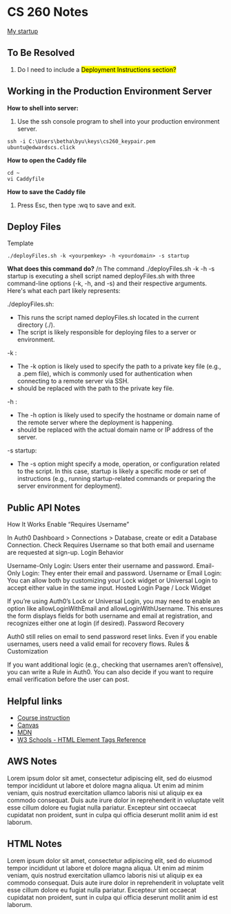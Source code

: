 # CS 260 Notes

[My startup](https://simon.cs260.click)


## To Be Resolved
1. Do I need to include a <mark>Deployment Instructions section?</mark>

## Working in the Production Environment Server
**How to shell into server:**
1. Use the ssh console program to shell into your production environment server.

```
ssh -i C:\Users\betha\byu\keys\cs260_keypair.pem ubuntu@edwardscs.click
```

**How to open the Caddy file**

```
cd ~
vi Caddyfile
```

**How to save the Caddy file**
1. Press Esc, then type :wq to save and exit.

## Deploy Files
Template
```
./deployFiles.sh -k <yourpemkey> -h <yourdomain> -s startup
```
**What does this command do?**
/n The command ./deployFiles.sh -k <yourpemkey> -h <yourdomain> -s startup is executing a shell script named deployFiles.sh with three command-line options (-k, -h, and -s) and their respective arguments. Here's what each part likely represents:

./deployFiles.sh:
  * This runs the script named deployFiles.sh located in the current directory (./).
  * The script is likely responsible for deploying files to a server or environment.

-k <yourpemkey>:
 * The -k option is likely used to specify the path to a private key file (e.g., a .pem file), which is commonly used for authentication when connecting to a remote server via SSH.
 * <yourpemkey> should be replaced with the path to the private key file.

-h <yourdomain>:
 * The -h option is likely used to specify the hostname or domain name of the remote server where the deployment is happening.
 * <yourdomain> should be replaced with the actual domain name or IP address of the server.

-s startup:
 * The -s option might specify a mode, operation, or configuration related to the script. In this case, startup is likely a specific mode or set of instructions (e.g., running startup-related commands or preparing the server environment for deployment).


## Public API Notes
How It Works
Enable “Requires Username”

In Auth0 Dashboard > Connections > Database, create or edit a Database Connection.
Check Requires Username so that both email and username are requested at sign-up.
Login Behavior

Username-Only Login: Users enter their username and password.
Email-Only Login: They enter their email and password.
Username or Email Login: You can allow both by customizing your Lock widget or Universal Login to accept either value in the same input.
Hosted Login Page / Lock Widget

If you’re using Auth0’s Lock or Universal Login, you may need to enable an option like allowLoginWithEmail and allowLoginWithUsername.
This ensures the form displays fields for both username and email at registration, and recognizes either one at login (if desired).
Password Recovery

Auth0 still relies on email to send password reset links.
Even if you enable usernames, users need a valid email for recovery flows.
Rules & Customization

If you want additional logic (e.g., checking that usernames aren’t offensive), you can write a Rule in Auth0.
You can also decide if you want to require email verification before the user can post.

## Helpful links

- [Course instruction](https://github.com/webprogramming260)
- [Canvas](https://byu.instructure.com)
- [MDN](https://developer.mozilla.org)
- [W3 Schools - HTML Element Tags Reference](https://www.w3schools.com/tags/)

## AWS Notes

Lorem ipsum dolor sit amet, consectetur adipiscing elit, sed do eiusmod tempor incididunt ut labore et dolore magna aliqua. Ut enim ad minim veniam, quis nostrud exercitation ullamco laboris nisi ut aliquip ex ea commodo consequat. Duis aute irure dolor in reprehenderit in voluptate velit esse cillum dolore eu fugiat nulla pariatur. Excepteur sint occaecat cupidatat non proident, sunt in culpa qui officia deserunt mollit anim id est laborum.

## HTML Notes

Lorem ipsum dolor sit amet, consectetur adipiscing elit, sed do eiusmod tempor incididunt ut labore et dolore magna aliqua. Ut enim ad minim veniam, quis nostrud exercitation ullamco laboris nisi ut aliquip ex ea commodo consequat. Duis aute irure dolor in reprehenderit in voluptate velit esse cillum dolore eu fugiat nulla pariatur. Excepteur sint occaecat cupidatat non proident, sunt in culpa qui officia deserunt mollit anim id est laborum.
